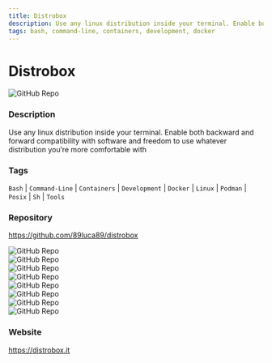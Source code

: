 ```yaml
---
title: Distrobox
description: Use any linux distribution inside your terminal. Enable both backward and forward compatibility with software and freedom to use whatever distribution you’re more comfortable with
tags: bash, command-line, containers, development, docker
---
```

        

# Distrobox

![GitHub Repo](https://img.shields.io/static/v1?label=category&message=opensource&color=green)

### Description

Use any linux distribution inside your terminal. Enable both backward and forward compatibility with software and freedom to use whatever distribution you’re more comfortable with

### Tags

`Bash` | `Command-Line` | `Containers` | `Development` | `Docker` | `Linux` | `Podman` | `Posix` | `Sh` | `Tools`

### Repository

https://github.com/89luca89/distrobox

![GitHub Repo](https://img.shields.io/github/stars/89luca89/distrobox?style=social)<br />![GitHub Repo](https://img.shields.io/github/forks/89luca89/distrobox?style=social)<br />![GitHub Repo](https://img.shields.io/github/v/tag/89luca89/distrobox?style=social)<br />![GitHub Repo](https://img.shields.io/github/contributors/89luca89/distrobox)<br />![GitHub Repo](https://img.shields.io/github/issues-pr/89luca89/distrobox)<br />![GitHub Repo](https://img.shields.io/github/issues/89luca89/distrobox)<br />![GitHub Repo](https://img.shields.io/github/license/89luca89/distrobox)<br />![GitHub Repo](https://img.shields.io/github/last-commit/89luca89/distrobox)<br />

### Website

https://distrobox.it